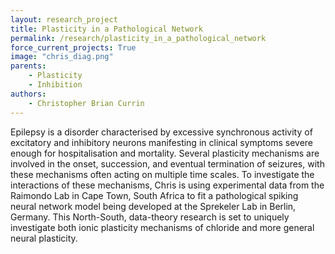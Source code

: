 ```yaml
---
layout: research_project
title: Plasticity in a Pathological Network
permalink: /research/plasticity_in_a_pathological_network
force_current_projects: True
image: "chris_diag.png"
parents:
    - Plasticity
    - Inhibition
authors:
    - Christopher Brian Currin
---
```

Epilepsy is a disorder characterised by excessive synchronous activity of excitatory and inhibitory neurons manifesting in clinical symptoms severe enough for hospitalisation and mortality. Several plasticity mechanisms are involved in the onset, succession, and eventual termination of seizures, with these mechanisms often acting on multiple time scales. To investigate the interactions of these mechanisms, Chris is using experimental data from the Raimondo Lab in Cape Town, South Africa to fit a pathological spiking neural network model being developed at the Sprekeler Lab in Berlin, Germany. This North-South, data-theory research is set to uniquely investigate both ionic plasticity mechanisms of chloride and more general neural plasticity.
